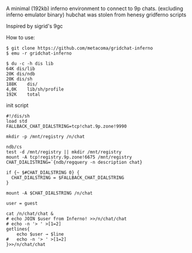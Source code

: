 A minimal (192kb) inferno environment to connect to 9p chats. (excluding inferno emulator binary)
hubchat was stolen from henesy gridferno scripts

Inspired by sigrid's 9gc

How to use: 
```
$ git clone https://github.com/metacoma/gridchat-inferno
$ emu -r gridchat-inferno
```

```
$ du -c -h dis lib
64K	dis/lib
20K	dis/ndb
20K	dis/sh
188K	dis/
4,0K	lib/sh/profile
192K	total
```

init script
```shell
#!/dis/sh
load std
FALLBACK_CHAT_DIALSTRING=tcp!chat.9p.zone!9990

mkdir -p /mnt/registry /n/chat

ndb/cs
test -d /mnt/registry || mkdir /mnt/registry
mount -A tcp!registry.9p.zone!6675 /mnt/registry
CHAT_DIALISTRING=`{ndb/regquery -n description chat}

if {~ $#CHAT_DIALSTRING 0} {
  CHAT_DIALSTRING = $FALLBACK_CHAT_DIALSTRING
}

mount -A $CHAT_DIALSTRING /n/chat

user = guest

cat /n/chat/chat &
# echo JOIN $user from Inferno! >>/n/chat/chat
# echo -n '> ' >[1=2]
getlines{
	echo $user → $line
#	echo -n '> ' >[1=2]
}>>/n/chat/chat
```
